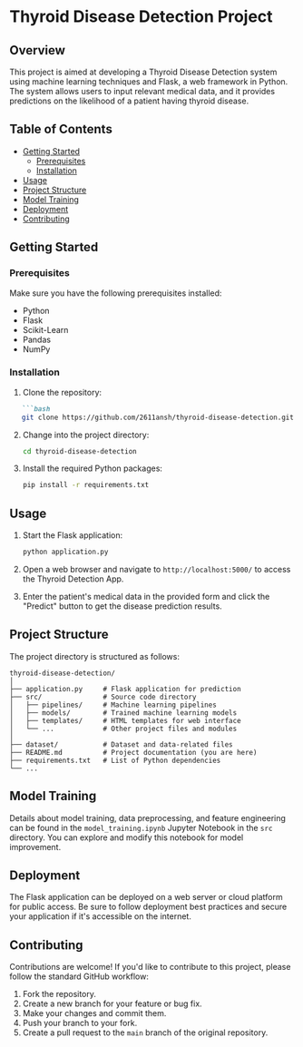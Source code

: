 # Thyroid Disease Detection Project

## Overview

This project is aimed at developing a Thyroid Disease Detection system using machine learning techniques and Flask, a web framework in Python. The system allows users to input relevant medical data, and it provides predictions on the likelihood of a patient having thyroid disease.

## Table of Contents

- [Getting Started](#getting-started)
  - [Prerequisites](#prerequisites)
  - [Installation](#installation)
- [Usage](#usage)
- [Project Structure](#project-structure)
- [Model Training](#model-training)
- [Deployment](#deployment)
- [Contributing](#contributing)

## Getting Started

### Prerequisites

Make sure you have the following prerequisites installed:

- Python 
- Flask 
- Scikit-Learn 
- Pandas 
- NumPy 

### Installation

1. Clone the repository:
```markdown
   ```bash
   git clone https://github.com/2611ansh/thyroid-disease-detection.git
   ```

2. Change into the project directory:

   ```bash
   cd thyroid-disease-detection
   ```

3. Install the required Python packages:

   ```bash
   pip install -r requirements.txt
   ```

## Usage

1. Start the Flask application:

   ```bash
   python application.py
   ```

2. Open a web browser and navigate to `http://localhost:5000/` to access the Thyroid Detection App.

3. Enter the patient's medical data in the provided form and click the "Predict" button to get the disease prediction results.

## Project Structure

The project directory is structured as follows:

```
thyroid-disease-detection/
│
├── application.py     # Flask application for prediction
├── src/               # Source code directory
│   ├── pipelines/     # Machine learning pipelines
│   ├── models/        # Trained machine learning models
│   ├── templates/     # HTML templates for web interface
│   └── ...            # Other project files and modules
│
├── dataset/           # Dataset and data-related files
├── README.md          # Project documentation (you are here)
├── requirements.txt   # List of Python dependencies
└── ...

```

## Model Training

Details about model training, data preprocessing, and feature engineering can be found in the `model_training.ipynb` Jupyter Notebook in the `src` directory. You can explore and modify this notebook for model improvement.

## Deployment

The Flask application can be deployed on a web server or cloud platform for public access. Be sure to follow deployment best practices and secure your application if it's accessible on the internet.

## Contributing

Contributions are welcome! If you'd like to contribute to this project, please follow the standard GitHub workflow:

1. Fork the repository.
2. Create a new branch for your feature or bug fix.
3. Make your changes and commit them.
4. Push your branch to your fork.
5. Create a pull request to the `main` branch of the original repository.
